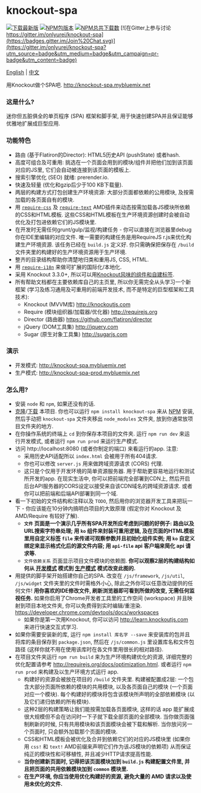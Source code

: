 # knockout-spa #

[![下载最新版](https://img.shields.io/badge/下载-zip-brightgreen.svg)](https://github.com/onlyurei/knockout-spa/archive/latest.zip) [![NPM包版本](https://img.shields.io/npm/v/knockout-spa.svg)](https://www.npmjs.com/package/knockout-spa) [![NPM总共下载数](https://img.shields.io/npm/dt/knockout-spa.svg)](https://www.npmjs.com/package/knockout-spa) [![在Gitter上参与讨论 https://gitter.im/onlyurei/knockout-spa](https://badges.gitter.im/Join%20Chat.svg)](https://gitter.im/onlyurei/knockout-spa?utm_source=badge&utm_medium=badge&utm_campaign=pr-badge&utm_content=badge)

[English](/README.md) | [中文](/README-zh.md)

用Knockout做个SPA吧. 
http://knockout-spa.mybluemix.net

### 这是什么? ###

迷你但五脏俱全的单页程序 (SPA) 框架和脚手架, 用于快速创建SPA并且保证能够优雅地扩展成巨型应用.

### 功能特色 ###

* 路由 (基于Flatiron的Director): HTML5历史API (pushState) 或者hash.
* 高度可组合及可重用: 挑选在一个页面会用到的模块/组件并把他们加到该页面对应的JS里, 它们会自动被连接到该页面的模板上.
* 搜索引擎优化 (SEO) 就绪: prerender.io.
* 快速及轻量 (优化和gzip后少于100 KB下载量).
* 两层的构建方式打包创建生产环境资源: 大部分页面都依赖的公用模块, 及按需加载的各页面自有的模块.
* 用 [`require-css`](https://github.com/guybedford/require-css) 及 [`require-text`](https://github.com/requirejs/text) AMD插件来动态按需加载各JS模块所依赖的CSS和HTML模板. 这些CSS和HTML模板在生产环境资源创建时会被自动优化及打包进依赖它们的JS模块里.
* 在开发时无需任何grunt/gulp/监视/构建任务 - 你可以直接在浏览器里debug你在IDE里编辑的对应文件. 唯一需要的构建任务是用RequireJS r.js来优化构建生产环境资源. 该任务已经在 `build.js` 定义好. 你只需确保把保存在 `/build` 文件夹里的构建好的生产环境资源用于生产环境.
* 整齐的目录结构帮助你清楚地归类和重用JS, CSS, HTML.
* 用 [`require-i18n`](https://github.com/requirejs/i18n) 来做可扩展的国际化/本地化.
* 采用 Knockout 3.3.0+, 所以可以用[Knockout风味的组件和自建标签](http://knockoutjs.com/documentation/component-overview.html).
* 所有帮助文档都在主要依赖库自己的主页里, 所以你无需完全从头学习一个新框架 (学习及练习通用及可重用的前端开发技术, 而不是特定的巨型框架和工具技术):
  * Knockout (MVVM库) http://knockoutjs.com
  * Require (模块组织器/加载器/优化器) http://requirejs.org
  * Director (路由器) https://github.com/flatiron/director
  * jQuery (DOM工具集) http://jquery.com
  * Sugar (原生对象工具集) http://sugarjs.com

### 演示 ###
* 开发模式: http://knockout-spa.mybluemix.net
* 生产模式: http://knockout-spa-prod.mybluemix.net

### 怎么用? ###
* 安装 `node` 和 `npm`, 如果还没有的话.
* [克隆](https://github.com/onlyurei/knockout-spa.git)/[下载](https://github.com/onlyurei/knockout-spa/archive/latest.zip) 本项目. 你也可以运行 `npm install knockout-spa` 来从 [NPM](https://www.npmjs.com/package/knockout-spa) 安装, 然后手动把 `knockout-spa` 文件夹移出 `node_modules` 文件夹, 放到你通常放项目文件夹的地方.
* 在你操作系统的终端上 `cd` 到你保存本项目的文件夹. 运行 `npm run dev` 来运行开发模式, 或者运行 `npm run prod` 来运行生产模式.
* 访问 http://localhost:8080 (或者你制定的端口) 来看运行的app. 注意: 
  * 采用历史API适配所以 `index.html` 会被用于所有404请求. 
  * 你也可以修改 `server.js` 用来做跨域资源请求 (CORS) 代理.
  * 这只是个仅用于开发环境的简单资源服务器. 用于帮助更容易地运行和测试所开发的app. 在现实生活中, 你可以把前端完全部署到CDN上, 然后开启后台API服务器的CORS设定以接受来自该CDN域名的跨域资源请求. 或者你可以把前端和后端API部署到同一个域.
* 看一下初始的文件结构和注释以及 `TODO`, 然后用你的浏览器开发工具来把玩一下 - 你应该能在10分钟内搞明白项目的大致原理 (假定你对 Knockout 及 AMD/Require 有较好了解). 
  * **`文件` 页面是一个演示几乎所有SPA开发所应考虑到问题的好例子: 路由以及URL搜索字符串处理; 用 `ko` 组件来封装可重用逻辑, 及在页面的HTML模板里用自定义标签 `file` 来传递可观察参数并且初始化组件实例; 用 `ko` 自定义绑定来显示格式化后的源文件内容; 用 `api-file` api 客户端来简化 api 请求等.**
  * `文件依赖关系` 页面显示项目文件模块的依赖图. **你可以观察2层的构建结构如何从 [开发模式](http://knockout-spa.mybluemix.net/files/dependencies) 模式到 [生产模式](http://knockout-spa-prod.mybluemix.net/files/dependencies) 模式改变此图的.**
* 用提供的脚手架开始搭建你自己的SPA. 改变在 `/js/framework`, `/js/util`, `/js/widget` 文件夹里的文件时需格外小心, 除此之外你可以任意改动提供的任何文件! **用你喜欢的IDE修改文件, 刷新浏览器即可看到所做的改变, 无需任何监视任务.** 如果你启用了Chrome开发者工具里的工作空间 (workspace) 并且映射到项目本地文件夹, 你可以免费得到实时编辑/重渲染. https://developer.chrome.com/devtools/docs/workspaces
  * 如果你是第一次用Knockout, 你可以访问 http://learn.knockoutjs.com 来进行快速交互式学习. 
* 如果你需要安装新的库, 运行 `npm install 库名字 --save` 来安装库的包并且将库的条目保存到 `package.json`, 然后在 `/js/common.js` 里设置库名和文件包路径 (这样你就不用在使用该库时在各文件里用很长的相对路径).
* 在项目文件夹运行 `npm run build` 来为生产环境构建优化的资源, 详细完整的优化配置请参考 http://requirejs.org/docs/optimization.html. 或者运行 `npm run prod` 来构建及以生产环境方式运行 app.
  * 构建好的资源会被放在项目的 `/build` 文件夹里. 构建被配置成2层: 一个包含大部分页面所依赖的模块的共用模块, 以及各页面自己的模块 (一个页面对应一个模块). 每个构建好的模块将包含该模块所声明的全部依赖模块 (以及它们递归依赖的所有模块). 
  * 这种2层的构建策略让我们能按需加载各页面模块, 这样的话 app 能扩展成很大规模但不会在访问时一下子就下载全部页面的全部模块. 当你做页面强制刷新的时候, 只有共用模块和该页面模块会被下载和解析. 当你放问另一个页面时, 只会额外加载那个页面的模块.
  * CSS和HTML模板会被优化及合并到依赖它们的对应的JS模块里 (如果你用 `css!` 和 `text!` AMD前缀来声明它们作为该JS模块的依赖项) 从而保证纯正的模块性和可移植性, 并且减少HTTP请求提高性能.
  * **当你创建新页面时, 记得把该页面模块加到 `build.js` 构建配置文件里, 并且把页面的共用依赖模块加到 `common` 模块里.**
  * **在生产环境, 你应当使用优化构建好的资源, 避免大量的 AMD 请求以及使用未优化的文件.**
